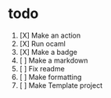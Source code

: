 # todo
1. [X] Make an action
1. [X] Run ocaml
1. [X] Make a badge
1. [ ] Make a markdown
1. [ ] Fix readme
1. [ ] Make formatting
1. [ ] Make Template project
